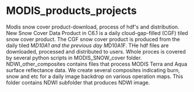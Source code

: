 # MODIS_products_projects
Modis snow cover product-download, process of hdf's and distribution.
New Snow Cover Data Product in C6.1 is a daily cloud-gap-filled (CGF) tiled snow cover product. The CGF snow cover product is produced from the daily tiled M*D10A1 and the previous day M*D10A1F. THe hdf files are downloaded, processed and distributed to users. Whole proces is covered by several python scripts in MODIS_SNOW_cover folder.
NDWI_other_composites contains files that process MODIS Terra and Aqua surface reflectance data. We create several composites indicating burn, snow and etc for a daily image backdrop on various operation maps.
This folder contains NDWI subfolder that produces NDWI image.
